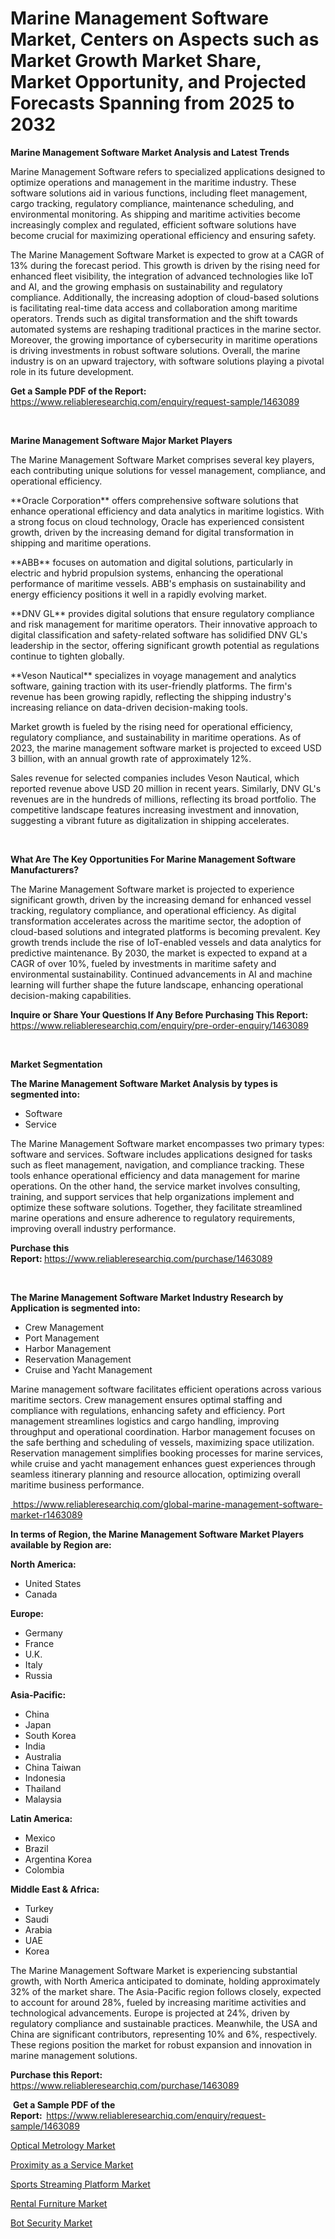 <p><h1>Marine Management Software Market, Centers on Aspects such as Market Growth Market Share, Market Opportunity, and Projected Forecasts Spanning from 2025 to 2032</h1></p><p><strong>Marine Management Software Market Analysis and Latest Trends</strong></p>
<p><p>Marine Management Software refers to specialized applications designed to optimize operations and management in the maritime industry. These software solutions aid in various functions, including fleet management, cargo tracking, regulatory compliance, maintenance scheduling, and environmental monitoring. As shipping and maritime activities become increasingly complex and regulated, efficient software solutions have become crucial for maximizing operational efficiency and ensuring safety.</p><p>The Marine Management Software Market is expected to grow at a CAGR of 13% during the forecast period. This growth is driven by the rising need for enhanced fleet visibility, the integration of advanced technologies like IoT and AI, and the growing emphasis on sustainability and regulatory compliance. Additionally, the increasing adoption of cloud-based solutions is facilitating real-time data access and collaboration among maritime operators. Trends such as digital transformation and the shift towards automated systems are reshaping traditional practices in the marine sector. Moreover, the growing importance of cybersecurity in maritime operations is driving investments in robust software solutions. Overall, the marine industry is on an upward trajectory, with software solutions playing a pivotal role in its future development.</p></p>
<p><strong>Get a Sample PDF of the Report:&nbsp;</strong> <a href="https://www.reliableresearchiq.com/enquiry/request-sample/1463089?utm_campaign=1123&utm_medium=2&utm_source=Github&utm_content=ia&utm_term=09032025&utm_id=marine-management-software">https://www.reliableresearchiq.com/enquiry/request-sample/1463089</a></p>
<p>&nbsp;</p>
<p><strong>Marine Management Software Major Market Players</strong></p>
<p><p>The Marine Management Software Market comprises several key players, each contributing unique solutions for vessel management, compliance, and operational efficiency. </p><p>**Oracle Corporation** offers comprehensive software solutions that enhance operational efficiency and data analytics in maritime logistics. With a strong focus on cloud technology, Oracle has experienced consistent growth, driven by the increasing demand for digital transformation in shipping and maritime operations.</p><p>**ABB** focuses on automation and digital solutions, particularly in electric and hybrid propulsion systems, enhancing the operational performance of maritime vessels. ABB's emphasis on sustainability and energy efficiency positions it well in a rapidly evolving market.</p><p>**DNV GL** provides digital solutions that ensure regulatory compliance and risk management for maritime operators. Their innovative approach to digital classification and safety-related software has solidified DNV GL's leadership in the sector, offering significant growth potential as regulations continue to tighten globally.</p><p>**Veson Nautical** specializes in voyage management and analytics software, gaining traction with its user-friendly platforms. The firm's revenue has been growing rapidly, reflecting the shipping industry's increasing reliance on data-driven decision-making tools.</p><p>Market growth is fueled by the rising need for operational efficiency, regulatory compliance, and sustainability in maritime operations. As of 2023, the marine management software market is projected to exceed USD 3 billion, with an annual growth rate of approximately 12%.</p><p>Sales revenue for selected companies includes Veson Nautical, which reported revenue above USD 20 million in recent years. Similarly, DNV GL's revenues are in the hundreds of millions, reflecting its broad portfolio. The competitive landscape features increasing investment and innovation, suggesting a vibrant future as digitalization in shipping accelerates.</p></p>
<p>&nbsp;</p>
<p><strong>What Are The Key Opportunities For Marine Management Software Manufacturers?</strong></p>
<p><p>The Marine Management Software market is projected to experience significant growth, driven by the increasing demand for enhanced vessel tracking, regulatory compliance, and operational efficiency. As digital transformation accelerates across the maritime sector, the adoption of cloud-based solutions and integrated platforms is becoming prevalent. Key growth trends include the rise of IoT-enabled vessels and data analytics for predictive maintenance. By 2030, the market is expected to expand at a CAGR of over 10%, fueled by investments in maritime safety and environmental sustainability. Continued advancements in AI and machine learning will further shape the future landscape, enhancing operational decision-making capabilities.</p></p>
<p><strong>Inquire or Share Your Questions If Any Before Purchasing This Report:</strong> <a href="https://www.reliableresearchiq.com/enquiry/pre-order-enquiry/1463089?utm_campaign=1123&utm_medium=2&utm_source=Github&utm_content=ia&utm_term=09032025&utm_id=marine-management-software">https://www.reliableresearchiq.com/enquiry/pre-order-enquiry/1463089</a></p>
<p>&nbsp;</p>
<p><strong>Market Segmentation</strong></p>
<p><strong>The Marine Management Software Market Analysis by types is segmented into:</strong></p>
<p><ul><li>Software</li><li>Service</li></ul></p>
<p><p>The Marine Management Software market encompasses two primary types: software and services. Software includes applications designed for tasks such as fleet management, navigation, and compliance tracking. These tools enhance operational efficiency and data management for marine operations. On the other hand, the service market involves consulting, training, and support services that help organizations implement and optimize these software solutions. Together, they facilitate streamlined marine operations and ensure adherence to regulatory requirements, improving overall industry performance.</p></p>
<p><strong>Purchase this Report:&nbsp;</strong><a href="https://www.reliableresearchiq.com/purchase/1463089?utm_campaign=1123&utm_medium=2&utm_source=Github&utm_content=ia&utm_term=09032025&utm_id=marine-management-software">https://www.reliableresearchiq.com/purchase/1463089</a></p>
<p>&nbsp;</p>
<p><strong>The Marine Management Software Market Industry Research by Application is segmented into:</strong></p>
<p><ul><li>Crew Management</li><li>Port Management</li><li>Harbor Management</li><li>Reservation Management</li><li>Cruise and Yacht Management</li></ul></p>
<p><p>Marine management software facilitates efficient operations across various maritime sectors. Crew management ensures optimal staffing and compliance with regulations, enhancing safety and efficiency. Port management streamlines logistics and cargo handling, improving throughput and operational coordination. Harbor management focuses on the safe berthing and scheduling of vessels, maximizing space utilization. Reservation management simplifies booking processes for marine services, while cruise and yacht management enhances guest experiences through seamless itinerary planning and resource allocation, optimizing overall maritime business performance.</p></p>
<p><a href="https://www.reliableresearchiq.com/global-marine-management-software-market-r1463089?utm_campaign=1123&utm_medium=2&utm_source=Github&utm_content=ia&utm_term=09032025&utm_id=marine-management-software">&nbsp;https://www.reliableresearchiq.com/global-marine-management-software-market-r1463089</a></p>
<p><strong>In terms of Region, the Marine Management Software Market Players available by Region are:</strong></p>
<p>
    <p> <strong> North America: </strong>
        <ul>
            <li>United States</li>
            <li>Canada</li>
        </ul>
        </p> 
    <p> <strong> Europe: </strong>
        <ul>
            <li>Germany</li>
            <li>France</li>
            <li>U.K.</li>
            <li>Italy</li>
            <li>Russia</li>
        </ul>
        </p> 
    <p> <strong> Asia-Pacific: </strong>
        <ul>
            <li>China</li>
            <li>Japan</li>
            <li>South Korea</li>
            <li>India</li>
            <li>Australia</li>
            <li>China Taiwan</li>
            <li>Indonesia</li>
            <li>Thailand</li>
            <li>Malaysia</li>
        </ul>
        </p> 
    <p> <strong> Latin America: </strong>
        <ul>
            <li>Mexico</li>
            <li>Brazil</li>
            <li>Argentina Korea</li>
            <li>Colombia</li>
        </ul>
        </p> 
    <p> <strong> Middle East & Africa: </strong>
        <ul>
            <li>Turkey</li>
            <li>Saudi</li>
            <li>Arabia</li>
            <li>UAE</li>
            <li>Korea</li>
        </ul>
    </p>
    </p>
<p><p>The Marine Management Software Market is experiencing substantial growth, with North America anticipated to dominate, holding approximately 32% of the market share. The Asia-Pacific region follows closely, expected to account for around 28%, fueled by increasing maritime activities and technological advancements. Europe is projected at 24%, driven by regulatory compliance and sustainable practices. Meanwhile, the USA and China are significant contributors, representing 10% and 6%, respectively. These regions position the market for robust expansion and innovation in marine management solutions.</p></p>
<p><strong>Purchase this Report: </strong><a href="https://www.reliableresearchiq.com/purchase/1463089?utm_campaign=1123&utm_medium=2&utm_source=Github&utm_content=ia&utm_term=09032025&utm_id=marine-management-software">https://www.reliableresearchiq.com/purchase/1463089</a></p>
<p>&nbsp;<strong>Get a Sample PDF of the Report:&nbsp;&nbsp;</strong><a href="https://www.reliableresearchiq.com/enquiry/request-sample/1463089?utm_campaign=1123&utm_medium=2&utm_source=Github&utm_content=ia&utm_term=09032025&utm_id=marine-management-software">https://www.reliableresearchiq.com/enquiry/request-sample/1463089</a></p>
<p><strong></strong></p>
<p><p><a href="https://github.com/puttslukis59/Market-Research-Report-List-1/blob/main/optical-metrology-market.md?utm_campaign=1123&utm_medium=2&utm_source=Github&utm_content=ia&utm_term=09032025&utm_id=marine-management-software">Optical Metrology Market</a></p><p><a href="https://github.com/foddekampo/Market-Research-Report-List-1/blob/main/proximity-as-a-service-market.md?utm_campaign=1123&utm_medium=2&utm_source=Github&utm_content=ia&utm_term=09032025&utm_id=marine-management-software">Proximity as a Service Market</a></p><p><a href="https://github.com/furnoirons9e/Market-Research-Report-List-1/blob/main/sports-streaming-platform-market.md?utm_campaign=1123&utm_medium=2&utm_source=Github&utm_content=ia&utm_term=09032025&utm_id=marine-management-software">Sports Streaming Platform Market</a></p><p><a href="https://github.com/vandelmanize/Market-Research-Report-List-1/blob/main/rental-furniture-market.md?utm_campaign=1123&utm_medium=2&utm_source=Github&utm_content=ia&utm_term=09032025&utm_id=marine-management-software">Rental Furniture Market</a></p><p><a href="https://github.com/saribuissawi/Market-Research-Report-List-1/blob/main/bot-security-market.md?utm_campaign=1123&utm_medium=2&utm_source=Github&utm_content=ia&utm_term=09032025&utm_id=marine-management-software">Bot Security Market</a></p></p>